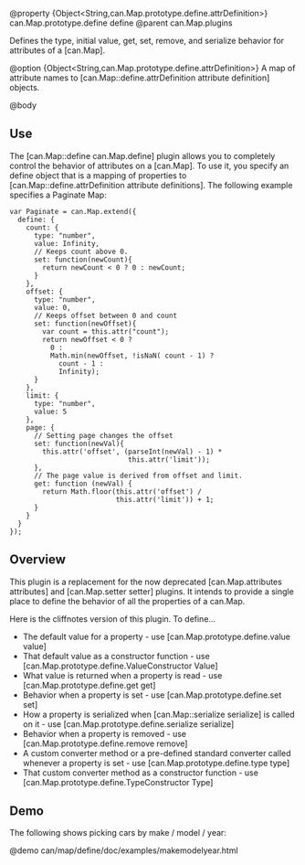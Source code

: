 @property {Object<String,can.Map.prototype.define.attrDefinition>} can.Map.prototype.define define
@parent can.Map.plugins

Defines the
type, initial value, get, set, remove, and serialize behavior for attributes 
of a [can.Map].

@option {Object<String,can.Map.prototype.define.attrDefinition>} A map of 
attribute names to [can.Map::define.attrDefinition attribute definition]
objects.

@body

## Use

The [can.Map::define can.Map.define] plugin allows you to completely control the behavior
of attributes on a [can.Map]. To use it, you specify 
an define object that is a mapping of properties 
to [can.Map::define.attrDefinition attribute definitions]. The following example 
specifies a Paginate Map:

    var Paginate = can.Map.extend({
      define: {
        count: {
          type: "number",
          value: Infinity,
          // Keeps count above 0.
          set: function(newCount){
            return newCount < 0 ? 0 : newCount;
          }
        },
        offset: {
          type: "number",
          value: 0,
          // Keeps offset between 0 and count
          set: function(newOffset){
            var count = this.attr("count");
            return newOffset < 0 ?
		      0 :
		      Math.min(newOffset, !isNaN( count - 1) ?
		        count - 1 :
		        Infinity);
          }
        },
        limit: {
          type: "number",
          value: 5
        },
        page: {
          // Setting page changes the offset
          set: function(newVal){
            this.attr('offset', (parseInt(newVal) - 1) * 
                                 this.attr('limit'));
          },
          // The page value is derived from offset and limit.
          get: function (newVal) {
		    return Math.floor(this.attr('offset') / 
		                      this.attr('limit')) + 1;
		  }
        }
      }
    });

## Overview

This plugin is a replacement for the now deprecated [can.Map.attributes attributes] and [can.Map.setter setter] plugins. It intends to provide a single place to define the behavior of all the properties of a can.Map.

Here is the cliffnotes version of this plugin.  To define...

* The default value for a property - use [can.Map.prototype.define.value value]
* That default value as a constructor function - use [can.Map.prototype.define.ValueConstructor Value]
* What value is returned when a property is read - use [can.Map.prototype.define.get get]
* Behavior when a property is set - use [can.Map.prototype.define.set set]
* How a property is serialized when [can.Map::serialize serialize] is called on it - use [can.Map.prototype.define.serialize serialize]
* Behavior when a property is removed - use [can.Map.prototype.define.remove remove]
* A custom converter method or a pre-defined standard converter called whenever a property is set - use [can.Map.prototype.define.type type]
* That custom converter method as a constructor function - use [can.Map.prototype.define.TypeConstructor Type]

## Demo

The following shows picking cars by make / model / year:

@demo can/map/define/doc/examples/makemodelyear.html




